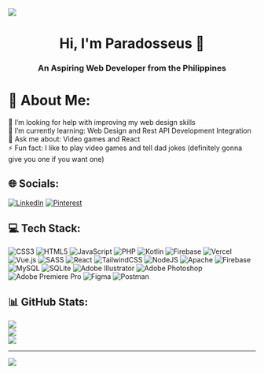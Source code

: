<img src="https://img.freepik.com/free-vector/young-man-using-laptop-standing-by-window-night_107791-25477.jpg?w=2000&t=st=1707414920~exp=1707415520~hmac=2b0acb77cfc194a23af5e8f2c4c6665108eb00f2936389f25ee5d369f3c540c5">

<h1 align="center">Hi, I'm Paradosseus 👋</h1>
<h3 align="center">An Aspiring Web Developer from the Philippines</h3>


# 💫 About Me:
🤝 I’m looking for help with improving my web design skills<br>
🌱 I’m currently learning: Web Design and Rest API Development Integration<br>
💬 Ask me about: Video games and React<br>
⚡ Fun fact: I like to play video games and tell dad jokes (definitely gonna give you one if you want one)



## 🌐 Socials:
[![LinkedIn](https://img.shields.io/badge/LinkedIn-%230077B5.svg?logo=linkedin&logoColor=white)](https://linkedin.com/in/fjcollado) [![Pinterest](https://img.shields.io/badge/Pinterest-%23E60023.svg?logo=Pinterest&logoColor=white)](https://pinterest.com/Paradosseus) 

## 💻 Tech Stack:
![CSS3](https://img.shields.io/badge/css3-%231572B6.svg?style=for-the-badge&logo=css3&logoColor=white) ![HTML5](https://img.shields.io/badge/html5-%23E34F26.svg?style=for-the-badge&logo=html5&logoColor=white) ![JavaScript](https://img.shields.io/badge/javascript-%23323330.svg?style=for-the-badge&logo=javascript&logoColor=%23F7DF1E) ![PHP](https://img.shields.io/badge/php-%23777BB4.svg?style=for-the-badge&logo=php&logoColor=white) ![Kotlin](https://img.shields.io/badge/kotlin-%237F52FF.svg?style=for-the-badge&logo=kotlin&logoColor=white) ![Firebase](https://img.shields.io/badge/firebase-%23039BE5.svg?style=for-the-badge&logo=firebase) ![Vercel](https://img.shields.io/badge/vercel-%23000000.svg?style=for-the-badge&logo=vercel&logoColor=white) ![Vue.js](https://img.shields.io/badge/vue.js-%2335495e.svg?style=for-the-badge&logo=vuedotjs&logoColor=%234FC08D) ![SASS](https://img.shields.io/badge/SASS-hotpink.svg?style=for-the-badge&logo=SASS&logoColor=white) ![React](https://img.shields.io/badge/react-%2320232a.svg?style=for-the-badge&logo=react&logoColor=%2361DAFB) ![TailwindCSS](https://img.shields.io/badge/tailwindcss-%2338B2AC.svg?style=for-the-badge&logo=tailwind-css&logoColor=white) ![NodeJS](https://img.shields.io/badge/node.js-6DA55F?style=for-the-badge&logo=node.js&logoColor=white) ![Apache](https://img.shields.io/badge/apache-%23D42029.svg?style=for-the-badge&logo=apache&logoColor=white) ![Firebase](https://img.shields.io/badge/Firebase-039BE5?style=for-the-badge&logo=Firebase&logoColor=white) ![MySQL](https://img.shields.io/badge/mysql-%2300000f.svg?style=for-the-badge&logo=mysql&logoColor=white) ![SQLite](https://img.shields.io/badge/sqlite-%2307405e.svg?style=for-the-badge&logo=sqlite&logoColor=white) ![Adobe Illustrator](https://img.shields.io/badge/adobe%20illustrator-%23FF9A00.svg?style=for-the-badge&logo=adobe%20illustrator&logoColor=white) ![Adobe Photoshop](https://img.shields.io/badge/adobe%20photoshop-%2331A8FF.svg?style=for-the-badge&logo=adobe%20photoshop&logoColor=white) ![Adobe Premiere Pro](https://img.shields.io/badge/Adobe%20Premiere%20Pro-9999FF.svg?style=for-the-badge&logo=Adobe%20Premiere%20Pro&logoColor=white) ![Figma](https://img.shields.io/badge/figma-%23F24E1E.svg?style=for-the-badge&logo=figma&logoColor=white) ![Postman](https://img.shields.io/badge/Postman-FF6C37?style=for-the-badge&logo=postman&logoColor=white)
## 📊 GitHub Stats:
![](https://github-readme-stats.vercel.app/api?username=paradosseus&theme=react&hide_border=false&include_all_commits=false&count_private=false)<br/>
![](https://github-readme-streak-stats.herokuapp.com/?user=paradosseus&theme=react&hide_border=false)<br/>
![](https://github-readme-stats.vercel.app/api/top-langs/?username=paradosseus&theme=react&hide_border=false&include_all_commits=false&count_private=false&layout=compact)

---
[![](https://visitcount.itsvg.in/api?id=paradosseus&icon=0&color=0)](https://visitcount.itsvg.in)

<!-- Proudly created with GPRM ( https://gprm.itsvg.in ) -->
